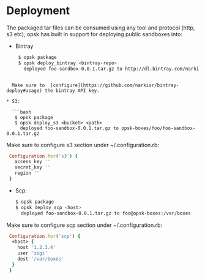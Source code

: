 # Deployment

The packaged tar files can be consumed using any tool and protocol (http, s3 etc),  opsk has built in support for deploying public sandboxes into:

* Bintray 

  ```bash 
   $ opsk package
   $ opsk deploy_bintray <bintray-repo>
     deployed foo-sandbox-0.0.1.tar.gz to http://dl.bintray.com/narkisr/<bintray-repo>/foo-sandbox-0.0.1.tar.gz
```

  Make sure to  [configure](https://github.com/narkisr/bintray-deploy#usage) the bintray API key.

* S3:

  ```bash 
   $ opsk package
   $ opsk deploy_s3 <bucket> <path>
     deployed foo-sandbox-0.0.1.tar.gz to opsk-boxes/foo/foo-sandbox-0.0.1.tar.gz
  ```
 Make sure to configure s3 section under ~/.configuration.rb:

 ```ruby
  Configuration.for('s3') {
    access_key ''
    secret_key ''
    region ''
  }
 ```

* Scp:
   ```bash 
   $ opsk package
   $ opsk deploy_scp <host>
     deployed foo-sandbox-0.0.1.tar.gz to foo@opsk-boxes:/var/boxes
  ```
 Make sure to configure scp section under ~/.configuration.rb:

 ```ruby
  Configuration.for('scp') {
   <host> {
     host '1.2.3.4'
     user 'zigi'
     dest '/var/boxes'
   }
  }
 ```





